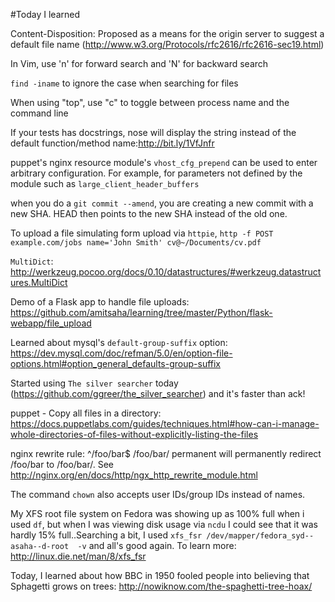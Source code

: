 #Today I learned

Content-Disposition: Proposed as a means for the origin server to suggest a default file name 
(http://www.w3.org/Protocols/rfc2616/rfc2616-sec19.html)


In Vim, use 'n' for forward search and 'N' for backward search


`find -iname` to ignore the case when searching for files


When using "top", use "c" to toggle between process name and the command line


If your tests has docstrings, nose will display the string instead of
the default function/method name:http://bit.ly/1VfJnfr


puppet's nginx resource module's `vhost_cfg_prepend` can be used to enter arbitrary configuration. For example, for parameters not defined by the module such as `large_client_header_buffers`


when you do a `git commit --amend`, you are creating a new commit with a new SHA. HEAD then points to the new SHA instead of the old one.


To upload a file simulating form upload via `httpie`, `http -f POST example.com/jobs name='John Smith' cv@~/Documents/cv.pdf`


`MultiDict`: http://werkzeug.pocoo.org/docs/0.10/datastructures/#werkzeug.datastructures.MultiDict


Demo of a Flask app to handle file uploads: https://github.com/amitsaha/learning/tree/master/Python/flask-webapp/file_upload


Learned about mysql's ``default-group-suffix`` option: https://dev.mysql.com/doc/refman/5.0/en/option-file-options.html#option_general_defaults-group-suffix


Started using `The silver searcher` today (https://github.com/ggreer/the_silver_searcher) and it's faster than ack!


puppet - Copy all files in a directory: https://docs.puppetlabs.com/guides/techniques.html#how-can-i-manage-whole-directories-of-files-without-explicitly-listing-the-files


nginx rewrite rule: ^/foo/bar$ /foo/bar/ permanent will permanently redirect /foo/bar to /foo/bar/. See http://nginx.org/en/docs/http/ngx_http_rewrite_module.html 


The command ``chown`` also accepts user IDs/group IDs instead of names.

My XFS root file system on Fedora was showing up as 100% full when i used `df`, but when I was viewing disk usage via `ncdu` I could see that it was hardly 15% full..Searching a bit, I used `xfs_fsr /dev/mapper/fedora_syd--asaha--d-root  -v` and all's good again. To learn more: http://linux.die.net/man/8/xfs_fsr


Today, I learned about how BBC in 1950 fooled people into believing that Sphagetti grows on trees: http://nowiknow.com/the-spaghetti-tree-hoax/ 
